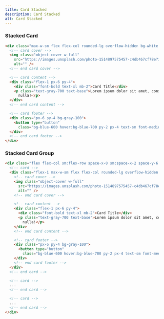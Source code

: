 ```yaml
---
title: Card Stacked
description: Card Stacked
alt: Card Stacked
---
```


<h3 class="section-header">Stacked Card</h3>

<base-snippet :centered_preview="false" custom_preview_class="flex items-center justify-center bg-indigo-50 p-4">

  <template v-slot:preview>
    <!-- card -->
    <div class="max-w-sm flex flex-col rounded-lg overflow-hidden bg-white shadow-lg">
      <!-- card cover -->
      <img class="object-cover w-full"
        src="https://images.unsplash.com/photo-1514897575457-c4db467cf78e?ixid=MnwxMjA3fDB8MHxwaG90by1wYWdlfHx8fGVufDB8fHx8&ixlib=rb-1.2.1&auto=format&fit=crop&w=384"
        alt="" />
      <!-- end card cover -->
      <!-- card content -->
      <div class="flex-1 px-6 py-4">
        <div class="font-bold text-xl mb-2">Card Title</div>
        <p class="text-gray-700 text-base">Lorem ipsum dolor sit amet, consectetur adipisicing elit. Voluptatibus quia,
          nulla!</p>
      </div>
      <!-- end card content -->
      <!-- card footer -->
      <div class="px-6 py-4 bg-gray-100">
        <button type="button"
          class="bg-blue-600 hover:bg-blue-700 py-2 px-4 text-sm font-medium text-white border border-transparent rounded-lg focus:outline-none">Action</button>
      </div>
      <!-- end card footer -->
    </div>
    <!-- end card -->
  </template>

  ```html
  <div class="max-w-sm flex flex-col rounded-lg overflow-hidden bg-white shadow">
    <!-- card cover -->
    <img class="object-cover w-full"
      src="https://images.unsplash.com/photo-1514897575457-c4db467cf78e?ixid=MnwxMjA3fDB8MHxwaG90by1wYWdlfHx8fGVufDB8fHx8&ixlib=rb-1.2.1&auto=format&fit=crop&w=384"
      alt="" />
    <!-- end card cover -->

    <!-- card content -->
    <div class="flex-1 px-6 py-4">
      <div class="font-bold text-xl mb-2">Card Title</div>
      <p class="text-gray-700 text-base">Lorem ipsum dolor sit amet, consectetur adipisicing elit. Voluptatibus quia,
        nulla!</p>
    </div>
    <!-- end card content -->

    <!-- card footer -->
    <div class="px-6 py-4 bg-gray-100">
      <button type="button"
        class="bg-blue-600 hover:bg-blue-700 py-2 px-4 text-sm font-medium text-white border border-transparent rounded-lg focus:outline-none">Action</button>
    </div>
    <!-- end card footer -->
  </div>
  ```

  <template v-slot:source>
    <a class="btn btn-primary btn-lg" href="https://play.tailwindcss.com/IqCM8jM1Q0">Live Edit</a>
  </template>

</base-snippet>

<h3 class="section-header">Stacked Card Group</h3>

<base-snippet :centered_preview="false" custom_preview_class="flex items-center justify-center bg-indigo-50 p-4">

  <template v-slot:preview>
    <div class="flex flex-col sm:flex-row space-x-0 sm:space-x-2 space-y-6 sm:space-y-0">
      <!-- card -->
      <div class="max-w-sm flex-1 flex flex-col rounded-lg overflow-hidden bg-white shadow">
        <!-- card cover -->
        <img class="object-cover w-full"
          src="https://images.unsplash.com/photo-1514897575457-c4db467cf78e?ixid=MnwxMjA3fDB8MHxwaG90by1wYWdlfHx8fGVufDB8fHx8&ixlib=rb-1.2.1&auto=format&fit=crop&w=384"
          alt="" />
        <!-- end card cover -->
        <!-- card content -->
        <div class="flex-1 px-6 py-4">
          <div class="font-bold text-xl mb-2">Card Title</div>
          <p class="text-gray-700 text-base">Lorem ipsum dolor sit amet, consectetur adipisicing elit. Voluptatibus
            quia,
            nulla!</p>
        </div>
        <!-- end card content -->
        <!-- card footer -->
        <div class="px-6 py-4 bg-gray-100">
          <button type="button"
            class="bg-blue-600 hover:bg-blue-700 py-2 px-4 text-sm font-medium text-white border border-transparent rounded-lg focus:outline-none">Action</button>
        </div>
        <!-- end card footer -->
      </div>
      <!-- end card -->
      <!-- card -->
      <div class="max-w-sm flex-1 flex flex-col rounded-lg overflow-hidden bg-white shadow">
        <!-- card cover -->
        <img class="object-cover w-full"
          src="https://images.unsplash.com/photo-1514897575457-c4db467cf78e?ixid=MnwxMjA3fDB8MHxwaG90by1wYWdlfHx8fGVufDB8fHx8&ixlib=rb-1.2.1&auto=format&fit=crop&w=384"
          alt="" />
        <!-- end card cover -->
        <!-- card content -->
        <div class="flex-1 px-6 py-4">
          <div class="font-bold text-xl mb-2">Card Title</div>
          <p class="text-gray-700 text-base">Lorem ipsum dolor sit amet, consectetur adipisicing elit. Voluptatibus
            quia,
            nulla! Lorem ipsum dolor sit amet, consectetur adipisicing elit. Voluptatibus quia, nulla!</p>
        </div>
        <!-- end card content -->
        <!-- card footer -->
        <div class="px-6 py-4 bg-gray-100">
          <button type="button"
            class="bg-blue-600 hover:bg-blue-700 py-2 px-4 text-sm font-medium text-white border border-transparent rounded-lg focus:outline-none">Action</button>
        </div>
        <!-- end card footer -->
      </div>
      <!-- end card -->
    </div>
  </template>

  ```html
  <div class="flex flex-col sm:flex-row space-x-0 sm:space-x-2 space-y-6 sm:space-y-0">
    <!-- card -->
    <div class="flex-1 max-w-sm flex flex-col rounded-lg overflow-hidden bg-white shadow">
      <!-- card cover -->
      <img class="object-cover w-full"
        src="https://images.unsplash.com/photo-1514897575457-c4db467cf78e?ixid=MnwxMjA3fDB8MHxwaG90by1wYWdlfHx8fGVufDB8fHx8&ixlib=rb-1.2.1&auto=format&fit=crop&w=384"
        alt="" />
      <!-- end card cover -->

      <!-- card content -->
      <div class="flex-1 px-6 py-4">
        <div class="font-bold text-xl mb-2">Card Title</div>
        <p class="text-gray-700 text-base">Lorem ipsum dolor sit amet, consectetur adipisicing elit. Voluptatibus quia,
          nulla!</p>
      </div>
      <!-- end card content -->

      <!-- card footer -->
      <div class="px-6 py-4 bg-gray-100">
        <button type="button"
          class="bg-blue-600 hover:bg-blue-700 py-2 px-4 text-sm font-medium text-white border border-transparent rounded-lg focus:outline-none">Action</button>
      </div>
      <!-- end card footer -->
    </div>
    <!-- end card -->

    <!-- card -->
    ...
    <!-- end card -->

    <!-- card -->
    ...
    <!-- end card -->
  </div>
  ```

  <template v-slot:source>
    <a class="btn btn-primary btn-lg" href="https://play.tailwindcss.com/IqCM8jM1Q0">Live Edit</a>
  </template>

</base-snippet>

<related-ui search_key="card"></related-ui>